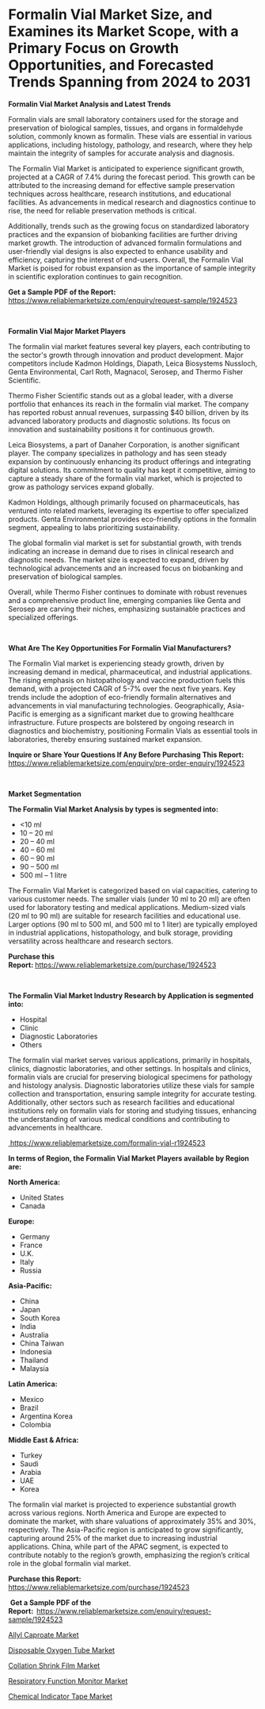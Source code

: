 <p><h1>Formalin Vial Market Size, and Examines its Market Scope, with a Primary Focus on Growth Opportunities, and Forecasted Trends Spanning from 2024 to 2031</h1></p><p><strong>Formalin Vial Market Analysis and Latest Trends</strong></p>
<p><p>Formalin vials are small laboratory containers used for the storage and preservation of biological samples, tissues, and organs in formaldehyde solution, commonly known as formalin. These vials are essential in various applications, including histology, pathology, and research, where they help maintain the integrity of samples for accurate analysis and diagnosis.</p><p>The Formalin Vial Market is anticipated to experience significant growth, projected at a CAGR of 7.4% during the forecast period. This growth can be attributed to the increasing demand for effective sample preservation techniques across healthcare, research institutions, and educational facilities. As advancements in medical research and diagnostics continue to rise, the need for reliable preservation methods is critical.</p><p>Additionally, trends such as the growing focus on standardized laboratory practices and the expansion of biobanking facilities are further driving market growth. The introduction of advanced formalin formulations and user-friendly vial designs is also expected to enhance usability and efficiency, capturing the interest of end-users. Overall, the Formalin Vial Market is poised for robust expansion as the importance of sample integrity in scientific exploration continues to gain recognition.</p></p>
<p><strong>Get a Sample PDF of the Report:&nbsp;</strong> <a href="https://www.reliablemarketsize.com/enquiry/request-sample/1924523?utm_campaign=1105&utm_medium=2&utm_source=Github&utm_content=ia&utm_term=10112024&utm_id=formalin-vial">https://www.reliablemarketsize.com/enquiry/request-sample/1924523</a></p>
<p>&nbsp;</p>
<p><strong>Formalin Vial Major Market Players</strong></p>
<p><p>The formalin vial market features several key players, each contributing to the sector's growth through innovation and product development. Major competitors include Kadmon Holdings, Diapath, Leica Biosystems Nussloch, Genta Environmental, Carl Roth, Magnacol, Serosep, and Thermo Fisher Scientific.</p><p>Thermo Fisher Scientific stands out as a global leader, with a diverse portfolio that enhances its reach in the formalin vial market. The company has reported robust annual revenues, surpassing $40 billion, driven by its advanced laboratory products and diagnostic solutions. Its focus on innovation and sustainability positions it for continuous growth.</p><p>Leica Biosystems, a part of Danaher Corporation, is another significant player. The company specializes in pathology and has seen steady expansion by continuously enhancing its product offerings and integrating digital solutions. Its commitment to quality has kept it competitive, aiming to capture a steady share of the formalin vial market, which is projected to grow as pathology services expand globally.</p><p>Kadmon Holdings, although primarily focused on pharmaceuticals, has ventured into related markets, leveraging its expertise to offer specialized products. Genta Environmental provides eco-friendly options in the formalin segment, appealing to labs prioritizing sustainability.</p><p>The global formalin vial market is set for substantial growth, with trends indicating an increase in demand due to rises in clinical research and diagnostic needs. The market size is expected to expand, driven by technological advancements and an increased focus on biobanking and preservation of biological samples. </p><p>Overall, while Thermo Fisher continues to dominate with robust revenues and a comprehensive product line, emerging companies like Genta and Serosep are carving their niches, emphasizing sustainable practices and specialized offerings.</p></p>
<p>&nbsp;</p>
<p><strong>What Are The Key Opportunities For Formalin Vial Manufacturers?</strong></p>
<p><p>The Formalin Vial market is experiencing steady growth, driven by increasing demand in medical, pharmaceutical, and industrial applications. The rising emphasis on histopathology and vaccine production fuels this demand, with a projected CAGR of 5-7% over the next five years. Key trends include the adoption of eco-friendly formalin alternatives and advancements in vial manufacturing technologies. Geographically, Asia-Pacific is emerging as a significant market due to growing healthcare infrastructure. Future prospects are bolstered by ongoing research in diagnostics and biochemistry, positioning Formalin Vials as essential tools in laboratories, thereby ensuring sustained market expansion.</p></p>
<p><strong>Inquire or Share Your Questions If Any Before Purchasing This Report:</strong> <a href="https://www.reliablemarketsize.com/enquiry/pre-order-enquiry/1924523?utm_campaign=1105&utm_medium=2&utm_source=Github&utm_content=ia&utm_term=10112024&utm_id=formalin-vial">https://www.reliablemarketsize.com/enquiry/pre-order-enquiry/1924523</a></p>
<p>&nbsp;</p>
<p><strong>Market Segmentation</strong></p>
<p><strong>The Formalin Vial Market Analysis by types is segmented into:</strong></p>
<p><ul><li><10 ml</li><li>10 – 20 ml</li><li>20 – 40 ml</li><li>40 – 60 ml</li><li>60 – 90 ml</li><li>90 – 500 ml</li><li>500 ml – 1 litre</li></ul></p>
<p><p>The Formalin Vial Market is categorized based on vial capacities, catering to various customer needs. The smaller vials (under 10 ml to 20 ml) are often used for laboratory testing and medical applications. Medium-sized vials (20 ml to 90 ml) are suitable for research facilities and educational use. Larger options (90 ml to 500 ml, and 500 ml to 1 liter) are typically employed in industrial applications, histopathology, and bulk storage, providing versatility across healthcare and research sectors.</p></p>
<p><strong>Purchase this Report:&nbsp;</strong><a href="https://www.reliablemarketsize.com/purchase/1924523?utm_campaign=1105&utm_medium=2&utm_source=Github&utm_content=ia&utm_term=10112024&utm_id=formalin-vial">https://www.reliablemarketsize.com/purchase/1924523</a></p>
<p>&nbsp;</p>
<p><strong>The Formalin Vial Market Industry Research by Application is segmented into:</strong></p>
<p><ul><li>Hospital</li><li>Clinic</li><li>Diagnostic Laboratories</li><li>Others</li></ul></p>
<p><p>The formalin vial market serves various applications, primarily in hospitals, clinics, diagnostic laboratories, and other settings. In hospitals and clinics, formalin vials are crucial for preserving biological specimens for pathology and histology analysis. Diagnostic laboratories utilize these vials for sample collection and transportation, ensuring sample integrity for accurate testing. Additionally, other sectors such as research facilities and educational institutions rely on formalin vials for storing and studying tissues, enhancing the understanding of various medical conditions and contributing to advancements in healthcare.</p></p>
<p><a href="https://www.reliablemarketsize.com/formalin-vial-r1924523?utm_campaign=1105&utm_medium=2&utm_source=Github&utm_content=ia&utm_term=10112024&utm_id=formalin-vial">&nbsp;https://www.reliablemarketsize.com/formalin-vial-r1924523</a></p>
<p><strong>In terms of Region, the Formalin Vial Market Players available by Region are:</strong></p>
<p>
    <p> <strong> North America: </strong>
        <ul>
            <li>United States</li>
            <li>Canada</li>
        </ul>
        </p> 
    <p> <strong> Europe: </strong>
        <ul>
            <li>Germany</li>
            <li>France</li>
            <li>U.K.</li>
            <li>Italy</li>
            <li>Russia</li>
        </ul>
        </p> 
    <p> <strong> Asia-Pacific: </strong>
        <ul>
            <li>China</li>
            <li>Japan</li>
            <li>South Korea</li>
            <li>India</li>
            <li>Australia</li>
            <li>China Taiwan</li>
            <li>Indonesia</li>
            <li>Thailand</li>
            <li>Malaysia</li>
        </ul>
        </p> 
    <p> <strong> Latin America: </strong>
        <ul>
            <li>Mexico</li>
            <li>Brazil</li>
            <li>Argentina Korea</li>
            <li>Colombia</li>
        </ul>
        </p> 
    <p> <strong> Middle East & Africa: </strong>
        <ul>
            <li>Turkey</li>
            <li>Saudi</li>
            <li>Arabia</li>
            <li>UAE</li>
            <li>Korea</li>
        </ul>
    </p>
    </p>
<p><p>The formalin vial market is projected to experience substantial growth across various regions. North America and Europe are expected to dominate the market, with share valuations of approximately 35% and 30%, respectively. The Asia-Pacific region is anticipated to grow significantly, capturing around 25% of the market due to increasing industrial applications. China, while part of the APAC segment, is expected to contribute notably to the region’s growth, emphasizing the region’s critical role in the global formalin vial market.</p></p>
<p><strong>Purchase this Report: </strong><a href="https://www.reliablemarketsize.com/purchase/1924523?utm_campaign=1105&utm_medium=2&utm_source=Github&utm_content=ia&utm_term=10112024&utm_id=formalin-vial">https://www.reliablemarketsize.com/purchase/1924523</a></p>
<p>&nbsp;<strong>Get a Sample PDF of the Report:&nbsp;&nbsp;</strong><a href="https://www.reliablemarketsize.com/enquiry/request-sample/1924523?utm_campaign=1105&utm_medium=2&utm_source=Github&utm_content=ia&utm_term=10112024&utm_id=formalin-vial">https://www.reliablemarketsize.com/enquiry/request-sample/1924523</a></p>
<p><strong></strong></p>
<p><p><a href="https://github.com/caetlinivcar/Market-Research-Report-List-1/blob/main/allyl-caproate-market.md?utm_campaign=1105&utm_medium=2&utm_source=Github&utm_content=ia&utm_term=10112024&utm_id=formalin-vial">Allyl Caproate Market</a></p><p><a href="https://issuu.com/reportprime-2/docs/disposable-oxygen-tube-market-size-_fe12b76b6a5a57?utm_campaign=1105&utm_medium=2&utm_source=Github&utm_content=ia&utm_term=10112024&utm_id=formalin-vial">Disposable Oxygen Tube Market</a></p><p><a href="https://github.com/raymederonmot/Market-Research-Report-List-1/blob/main/collation-shrink-film-market.md?utm_campaign=1105&utm_medium=2&utm_source=Github&utm_content=ia&utm_term=10112024&utm_id=formalin-vial">Collation Shrink Film Market</a></p><p><a href="https://issuu.com/reportprime-2/docs/respiratory-function-monitor-market_4bf700fe00f013?utm_campaign=1105&utm_medium=2&utm_source=Github&utm_content=ia&utm_term=10112024&utm_id=formalin-vial">Respiratory Function Monitor Market</a></p><p><a href="https://www.linkedin.com/pulse/booming-chemical-indicator-tape-market-sector-analysis-growth-f8cxf?utm_campaign=1105&utm_medium=2&utm_source=Github&utm_content=ia&utm_term=10112024&utm_id=formalin-vial">Chemical Indicator Tape Market</a></p></p>